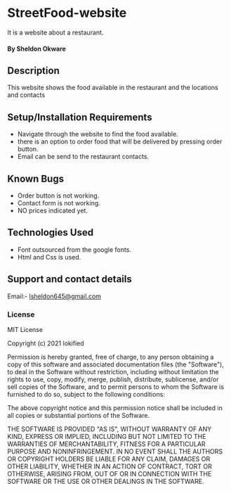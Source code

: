 # StreetFood-website
It is a website about a restaurant.
#### By **Sheldon Okware**
## Description
This website shows the food available in the restaurant and the locations and contacts
## Setup/Installation Requirements
* Navigate through the website to find the food available.
* there is an option to order food that will be delivered by pressing order button.
* Email can be send to the restaurant contacts.

## Known Bugs
* Order button is not working.
* Contact form is not working.
* NO prices indicated yet.
## Technologies Used
* Font outsourced from the google fonts.
* Html and Css is  used.
## Support and contact details
Email:- lsheldon645@gmail.com
### License
MIT License

Copyright (c) 2021 lokified

Permission is hereby granted, free of charge, to any person obtaining a copy
of this software and associated documentation files (the "Software"), to deal
in the Software without restriction, including without limitation the rights
to use, copy, modify, merge, publish, distribute, sublicense, and/or sell
copies of the Software, and to permit persons to whom the Software is
furnished to do so, subject to the following conditions:

The above copyright notice and this permission notice shall be included in all
copies or substantial portions of the Software.

THE SOFTWARE IS PROVIDED "AS IS", WITHOUT WARRANTY OF ANY KIND, EXPRESS OR
IMPLIED, INCLUDING BUT NOT LIMITED TO THE WARRANTIES OF MERCHANTABILITY,
FITNESS FOR A PARTICULAR PURPOSE AND NONINFRINGEMENT. IN NO EVENT SHALL THE
AUTHORS OR COPYRIGHT HOLDERS BE LIABLE FOR ANY CLAIM, DAMAGES OR OTHER
LIABILITY, WHETHER IN AN ACTION OF CONTRACT, TORT OR OTHERWISE, ARISING FROM,
OUT OF OR IN CONNECTION WITH THE SOFTWARE OR THE USE OR OTHER DEALINGS IN THE
SOFTWARE.
